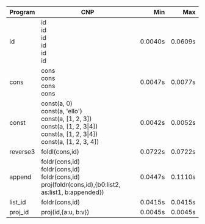 Program | CNP | Min | Max
--- | --- | ---: | ---:
id | id<br/>id<br/>id<br/>id<br/>id<br/>id | 0.0040s | 0.0609s
cons | cons<br/>cons<br/>cons<br/>cons | 0.0047s | 0.0077s
const | const(a, 0)<br/>const(a, 'ello')<br/>const(a, [1, 2, 3])<br/>const(a, [1, 2, 3\|4])<br/>const(a, [1, 2, 3\|4])<br/>const(a, [1, 2, 3, 4]) | 0.0042s | 0.0052s
reverse3 | foldl(cons,id) | 0.0722s | 0.0722s
append | foldr(cons,id)<br/>foldr(cons,id)<br/>foldr(cons,id)<br/>proj(foldr(cons,id),{b0:list2, as:list1, b:appended}) | 0.0447s | 0.1110s
list_id | foldr(cons,id) | 0.0415s | 0.0415s
proj_id | proj(id,{a:u, b:v}) | 0.0045s | 0.0045s
